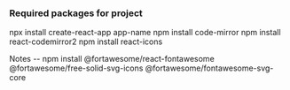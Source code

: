 ### Required packages for project 
npx install create-react-app app-name
npm install code-mirror
npm install react-codemirror2
npm install react-icons



Notes --
npm install @fortawesome/react-fontawesome @fortawesome/free-solid-svg-icons @fortawesome/fontawesome-svg-core

